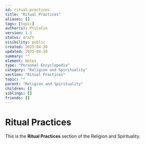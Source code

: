 ```yaml
---
id: ritual-practices
title: "Ritual Practices"
aliases: []
tags: [topic]
author(s): PtiCalin
version: 1.3
status: draft
visibility: public
created: 2025-04-30
updated: 2025-04-30
summary: ""
element: Notes
type: "Personal Encyclopedia"
category: "Religion and Spirituality"
section: "Ritual Practices"
topic: ""
parent: "Religion and Spirituality"
children: []
siblings: []
friends: []
---
```

# Ritual Practices

This is the **Ritual Practices** section of the Religion and Spirituality.
